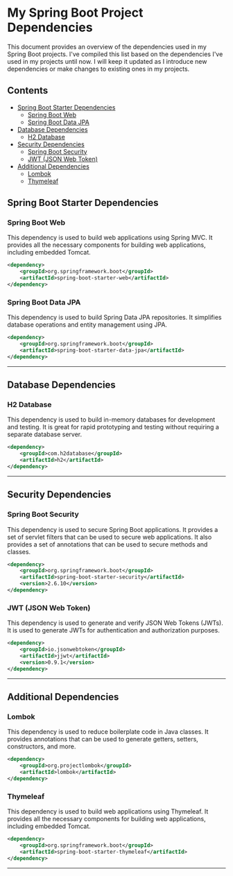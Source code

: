 # My Spring Boot Project Dependencies

This document provides an overview of the dependencies used in my Spring Boot projects. I've compiled this list based on the dependencies I've used in my projects until now. I will keep it updated as I introduce new dependencies or make changes to existing ones in my projects.

## Contents

- [Spring Boot Starter Dependencies](#spring-boot-starter-dependencies)
    - [Spring Boot Web](#spring-boot-web)
    - [Spring Boot Data JPA](#spring-boot-data-jpa)
- [Database Dependencies](#database-dependencies)
    - [H2 Database](#h2-database)
- [Security Dependencies](#security-dependencies)
    - [Spring Boot Security](#spring-boot-security)
    - [JWT (JSON Web Token)](#jwt-json-web-token)
- [Additional Dependencies](#additional-dependencies)
    - [Lombok](#lombok)
    - [Thymeleaf](#thymeleaf)


## Spring Boot Starter Dependencies 

### Spring Boot Web

This dependency is used to build web applications using Spring MVC. It provides all the necessary components for building web applications, including embedded Tomcat.

```xml
<dependency>
    <groupId>org.springframework.boot</groupId>
    <artifactId>spring-boot-starter-web</artifactId>
</dependency>
```

### Spring Boot Data JPA

This dependency is used to build Spring Data JPA repositories. It simplifies database operations and entity management using JPA.

```xml
<dependency>
    <groupId>org.springframework.boot</groupId>
    <artifactId>spring-boot-starter-data-jpa</artifactId>
</dependency>
```

----------------------------------------------

## Database Dependencies

### H2 Database

This dependency is used to build in-memory databases for development and testing. It is great for rapid prototyping and testing without requiring a separate database server.

```xml
<dependency>
    <groupId>com.h2database</groupId>
    <artifactId>h2</artifactId>
</dependency>
```
----------------------------------------------

## Security Dependencies

### Spring Boot Security

This dependency is used to secure Spring Boot applications. It provides a set of servlet filters that can be used to secure web applications. It also provides a set of annotations that can be used to secure methods and classes.

```xml
<dependency>
	<groupId>org.springframework.boot</groupId>
	<artifactId>spring-boot-starter-security</artifactId>
	<version>2.6.10</version>
</dependency>
```

### JWT (JSON Web Token)

This dependency is used to generate and verify JSON Web Tokens (JWTs). It is used to generate JWTs for authentication and authorization purposes.

```xml
<dependency>
	<groupId>io.jsonwebtoken</groupId>
	<artifactId>jjwt</artifactId>
	<version>0.9.1</version>
</dependency>
```

----------------------------------------------

## Additional Dependencies

### Lombok

This dependency is used to reduce boilerplate code in Java classes. It provides annotations that can be used to generate getters, setters, constructors, and more.

```xml
<dependency>
    <groupId>org.projectlombok</groupId>
    <artifactId>lombok</artifactId>
</dependency>
```

### Thymeleaf

This dependency is used to build web applications using Thymeleaf. It provides all the necessary components for building web applications, including embedded Tomcat.

```xml
<dependency>
    <groupId>org.springframework.boot</groupId>
    <artifactId>spring-boot-starter-thymeleaf</artifactId>
</dependency>
```

----------------------------------------------


